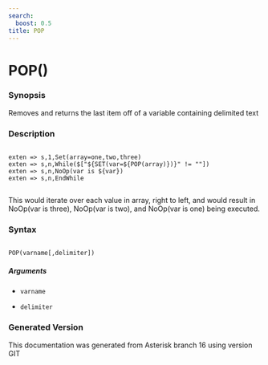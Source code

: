 ```yaml
---
search:
  boost: 0.5
title: POP
---
```


# POP()

### Synopsis

Removes and returns the last item off of a variable containing delimited text

### Description

``` title="Example: POP example"

exten => s,1,Set(array=one,two,three)
exten => s,n,While($["${SET(var=${POP(array)})}" != ""])
exten => s,n,NoOp(var is ${var})
exten => s,n,EndWhile


```
This would iterate over each value in array, right to left, and would result in NoOp(var is three), NoOp(var is two), and NoOp(var is one) being executed.<br>


### Syntax


```

POP(varname[,delimiter])
```
##### Arguments


* `varname`

* `delimiter`


### Generated Version

This documentation was generated from Asterisk branch 16 using version GIT 